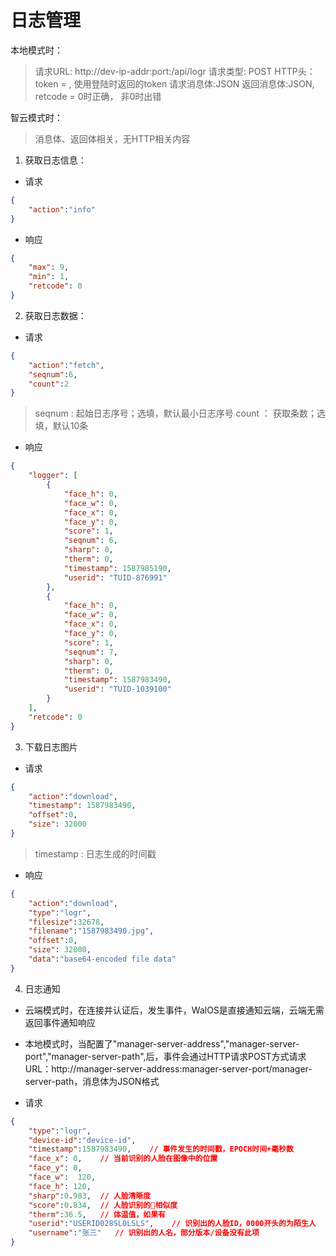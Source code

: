 # 日志管理

本地模式时：
>请求URL: http://dev-ip-addr:port:/api/logr
>请求类型: POST
>HTTP头：token = , 使用登陆时返回的token
>请求消息体:JSON
>返回消息体:JSON, retcode = 0时正确， 非0时出错

智云模式时：
>消息体、返回体相关，无HTTP相关内容

1. 获取日志信息：
- 请求
```json
{
    "action":"info"
}
```

- 响应
```json
{
    "max": 9,
    "min": 1,
    "retcode": 0
}
```

2. 获取日志数据：
- 请求
```json
{
    "action":"fetch",
    "seqnum":6,
    "count":2
}
```
>seqnum : 起始日志序号；选填，默认最小日志序号
>count ： 获取条数；选填，默认10条

- 响应
```json
{
    "logger": [
        {
            "face_h": 0,
            "face_w": 0,
            "face_x": 0,
            "face_y": 0,
            "score": 1,
            "seqnum": 6,
            "sharp": 0,
            "therm": 0,    
            "timestamp": 1587985190,
            "userid": "TUID-876991"
        },
        {
            "face_h": 0,
            "face_w": 0,
            "face_x": 0,
            "face_y": 0,
            "score": 1,
            "seqnum": 7,
            "sharp": 0,
            "therm": 0, 
            "timestamp": 1587983490,
            "userid": "TUID-1039100"
        }
    ],
    "retcode": 0
}
```

3. 下载日志图片
- 请求
```json
{
    "action":"download",
    "timestamp": 1587983490,
    "offset":0,
    "size": 32000
}
```
> timestamp : 日志生成的时间戳

- 响应
```json
{
    "action":"download",
    "type":"logr",
    "filesize":32678,
    "filename":"1587983490.jpg",
    "offset":0,
    "size": 32000,
    "data":"base64-encoded file data"
}
```
4. 日志通知
- 云端模式时，在连接并认证后，发生事件，WalOS是直接通知云端，云端无需返回事件通知响应
- 本地模式时，当配置了"manager-server-address","manager-server-port","manager-server-path",后，事件会通过HTTP请求POST方式请求URL：http://manager-server-address:manager-server-port/manager-server-path，消息体为JSON格式

- 请求
```json
{ 
    "type":"logr",
    "device-id":"device-id",
    "timestamp":1587983490,    // 事件发生的时间戳，EPOCH时间+毫秒数
    "face_x": 0,    // 当前识别的人脸在图像中的位置
    "face_y": 0,
    "face_w":  120,
    "face_h": 120,
    "sharp":0.983,  // 人脸清晰度
    "score":0.834,  // 人脸识别的相似度
    "therm":36.5,   // 体温值，如果有
    "userid":"USERID028SL0LSLS",    // 识别出的人脸ID，0000开头的为陌生人
    "username":"张三"   // 识别出的人名，部分版本/设备没有此项
}
```
